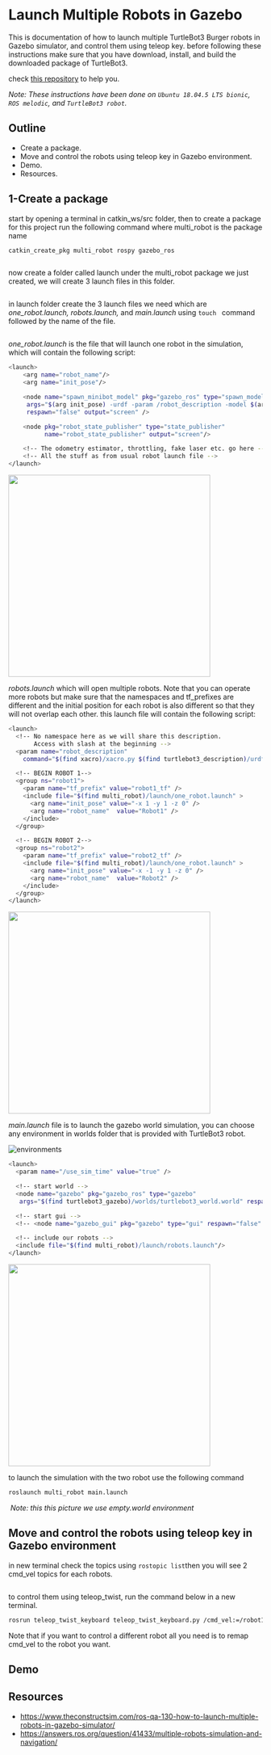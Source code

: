 # Launch Multiple Robots in Gazebo


This is documentation of how to launch multiple TurtleBot3 Burger robots in Gazebo simulator, and control them using teleop key. before following these instructions make sure that you have download, install, and build the downloaded package of TurtleBot3.


check [this repository](https://github.com/AlolyanRoaa/Creating-a-map-using-Turtlebot3-and-SLAM) to help you.


*Note: These instructions have been done on `Ubuntu 18.04.5 LTS bionic`, `ROS melodic`, and `TurtleBot3 robot`.*


## Outline


- Create a package.
- Move and control the robots using teleop key in Gazebo environment.
- Demo.
- Resources.


## 1-Create a package

start by opening a terminal in catkin_ws/src folder, then to create a package for this project run the following command where multi_robot is the package name

```bash
catkin_create_pkg multi_robot rospy gazebo_ros
```

![]()


now create a folder called launch under the multi_robot package we just created, we will create 3 launch files in this folder.


![]()


in launch folder create the 3 launch files we need which are *one_robot.launch, robots.launch,* and *main.launch* using `touch ` command followed by the name of the file.


![]()


*one_robot.launch* is the file that will launch one robot in the simulation, which will contain the following script: 


```bash
<launch>
    <arg name="robot_name"/>
    <arg name="init_pose"/>

    <node name="spawn_minibot_model" pkg="gazebo_ros" type="spawn_model"
     args="$(arg init_pose) -urdf -param /robot_description -model $(arg robot_name)"
     respawn="false" output="screen" />

    <node pkg="robot_state_publisher" type="state_publisher" 
          name="robot_state_publisher" output="screen"/>

    <!-- The odometry estimator, throttling, fake laser etc. go here -->
    <!-- All the stuff as from usual robot launch file -->
</launch>
```

<img src="" width="400">


*robots.launch* which will open multiple robots. Note that you can operate more robots but make sure that the namespaces and tf_prefixes are different and the initial position for each robot is also different so that they will not overlap each other. this launch file will contain the following script:


```bash
<launch>
  <!-- No namespace here as we will share this description. 
       Access with slash at the beginning -->
  <param name="robot_description"
    command="$(find xacro)/xacro.py $(find turtlebot3_description)/urdf/turtlebot3_burger.urdf.xacro" />

  <!-- BEGIN ROBOT 1-->
  <group ns="robot1">
    <param name="tf_prefix" value="robot1_tf" />
    <include file="$(find multi_robot)/launch/one_robot.launch" >
      <arg name="init_pose" value="-x 1 -y 1 -z 0" />
      <arg name="robot_name"  value="Robot1" />
    </include>
  </group>

  <!-- BEGIN ROBOT 2-->
  <group ns="robot2">
    <param name="tf_prefix" value="robot2_tf" />
    <include file="$(find multi_robot)/launch/one_robot.launch" >
      <arg name="init_pose" value="-x -1 -y 1 -z 0" />
      <arg name="robot_name"  value="Robot2" />
    </include>
  </group>
</launch>
```


<img src="" width="400">


*main.launch* file is to launch the gazebo world simulation, you can choose any environment in worlds folder that is provided with TurtleBot3 robot.


![environments]()


```bash 
<launch>
  <param name="/use_sim_time" value="true" />

  <!-- start world -->
  <node name="gazebo" pkg="gazebo_ros" type="gazebo" 
   args="$(find turtlebot3_gazebo)/worlds/turtlebot3_world.world" respawn="false" output="screen" />

  <!-- start gui -->
  <!-- <node name="gazebo_gui" pkg="gazebo" type="gui" respawn="false" output="screen"/> -->

  <!-- include our robots -->
  <include file="$(find multi_robot)/launch/robots.launch"/>
</launch>
```


<img src="" width="400">


to launch the simulation with the two robot use the following command


```bash
roslaunch multi_robot main.launch
```

![]()
*Note: this this picture we use *empty.world* environment*


## Move and control the robots using teleop key in Gazebo environment


in new terminal check the topics using `rostopic list`then you will see 2 cmd_vel topics for each robots.


![]()


to control them using teleop_twist, run the command below in a new terminal.


```bash 
rosrun teleop_twist_keyboard teleop_twist_keyboard.py /cmd_vel:=/robot1/cmd_vel
```

Note that if you want to control a different robot all you need is to remap cmd_vel to the robot you want.


## Demo



## Resources


- https://www.theconstructsim.com/ros-qa-130-how-to-launch-multiple-robots-in-gazebo-simulator/
- https://answers.ros.org/question/41433/multiple-robots-simulation-and-navigation/













